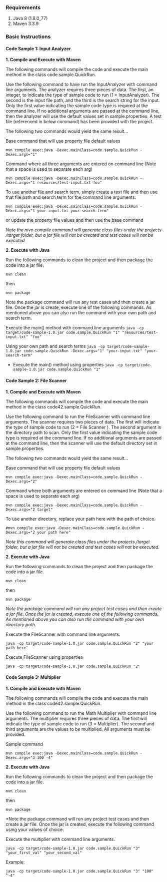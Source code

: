 ### Requirements 

1. Java 8 (1.8.0_77)
2. Maven 3.3.9 

### Basic Instructions


#### Code Sample 1: Input Analyzer

**1. Compile and Execute with Maven**

The following commands will compile the code and execute the main method in the class code.sample.QuickRun.

Use the following command to have run the InputAnalyzer with command line arguments.   The analyzer requires three pieces of data.  The first, an integer, to indicate the type of sample code to run (1 = InputAnalyzer).  The second is the input file path, and the third is the search string for the input.  Only the first value indicating the sample code type is required at the command line.  If no additional arguments are passed at the command line, then the analyzer will use the default values set in sample.properties.  A test file (referenced in below command) has been provided with the project.  
 
The following two commands would yield the same result…

Base command that will use property file default values

`mvn compile exec:java -Dexec.mainClass=code.sample.QuickRun -Dexec.args="1"`

Command where all three arguments are entered on command line (Note that a space is used to separate each arg)

`mvn compile exec:java -Dexec.mainClass=code.sample.QuickRun -Dexec.args="1 resources/test-input.txt foo"`

To use another file and search term, simply create a text file and then use that file path and search term for the command line arguments. 

`mvn compile exec:java -Dexec.mainClass=code.sample.QuickRun -Dexec.args="1 your-input.txt your-search-term"`

or update the property file values and then use the base command 

*Note the mvn compile command will generate class files under the projects /target folder, but a jar file will not be created and test cases will not be executed*

**2. Execute with Java**

Run the following commands to clean the project and then package the code into a jar file.  

`mvn clean`

then 

`mvn package`

Note the package command will run any test cases and then create a jar file.  Once the jar is create, execute one of the following commands.  As mentioned above you can also run the command with your own path and search term.

Execute the main() method with command line arguments
`java -cp target/code-sample-1.0.jar code.sample.QuickRun "1" "resources/test-input.txt" "foo"`

Using your own path and search terms
`java -cp target/code-sample-1.0.jar code.sample.QuickRun -Dexec.args="1" "your-input.txt" "your-search-term"`

- Execute the main() method using properties
`java -cp target/code-sample-1.0.jar code.sample.QuickRun "1"`


#### Code Sample 2: File Scanner

**1. Compile and Execute with Maven**

The following commands will compile the code and execute the main method in the class code42.sample.QuickRun.

Use the following command to run the FileScanner with command line arguments.  The scanner requires two pieces of data.  The first will indicate the type of sample code to run (2 = File Scanner ).  The second argument is the directory path to scan.  Only the first value indicating the sample code type is required at the command line.  If no additional arguments are passed at the command line, then the scanner will use the default directory set in sample.properties.  

The following two commands would yield the same result…

Base command that will use property file default values

`mvn compile exec:java -Dexec.mainClass=code.sample.QuickRun -Dexec.args="2"`

Command where both arguments are entered on command line (Note that a space is used to separate each arg)

`mvn compile exec:java -Dexec.mainClass=code.sample.QuickRun -Dexec.args="2 target"`

To use another directory, replace your path here with the path of choice.

`#mvn compile exec:java -Dexec.mainClass=code.sample.QuickRun -Dexec.args="2 your path here"`

*Note this command will generate class files under the projects /target folder, but a jar file will not be created and test cases will not be executed.*

**2. Execute with Java**

Run the following commands to clean the project and then package the code into a jar file.  

`mvn clean`

then 

`mvn package`

*Note the package command will run any project test cases and then create a jar file.  Once the jar is created, execute one of the following commands.  As mentioned above you can also run the command with your own directory path.*

Execute the FileScanner with command line arguments. 

`java -cp target/code-sample-1.0.jar code.sample.QuickRun "2" "your path here"`

Execute FileScanner using properties

`java -cp target/code-sample-1.0.jar code.sample.QuickRun "2"`

#### Code Sample 3: Multiplier

**1. Compile and Execute with Maven**

The following commands will compile the code and execute the main method in the class code42.sample.QuickRun.

Use the following command to run the Math Multiplier with command line arguments.  The multiplier requires three pieces of data.  The first will indicate the type of sample code to run (3 = Multiplier).  The second and third arguments are the values to be multiplied.  All arguments must be provided.


Sample command

`mvn compile exec:java -Dexec.mainClass=code.sample.QuickRun -Dexec.args="3 100 -4"`

**2. Execute with Java**

Run the following commands to clean the project and then package the code into a jar file.  

`mvn clean`

then 

`mvn package`

*Note the package command will run any project test cases and then create a jar file.  Once the jar is created, execute the following command using your values of choice.

Execute the multiplier with command line arguments. 

`java -cp target/code-sample-1.0.jar code.sample.QuickRun "3" "your_first_val" "your_second_val"`

Example:

 `java -cp target/code-sample-1.0.jar code.sample.QuickRun "3" "100" "-4"`


